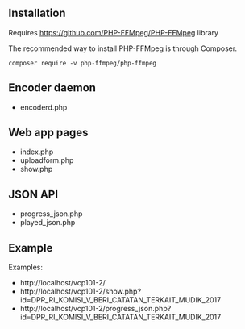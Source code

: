 ## Installation

Requires https://github.com/PHP-FFMpeg/PHP-FFMpeg library

The recommended way to install PHP-FFMpeg is through Composer.

    composer require -v php-ffmpeg/php-ffmpeg

## Encoder daemon

* encoderd.php

## Web app pages

* index.php
* uploadform.php
* show.php

## JSON API

* progress_json.php
* played_json.php

## Example

Examples:

* http://localhost/vcp101-2/
* http://localhost/vcp101-2/show.php?id=DPR_RI_KOMISI_V_BERI_CATATAN_TERKAIT_MUDIK_2017
* http://localhost/vcp101-2/progress_json.php?id=DPR_RI_KOMISI_V_BERI_CATATAN_TERKAIT_MUDIK_2017
